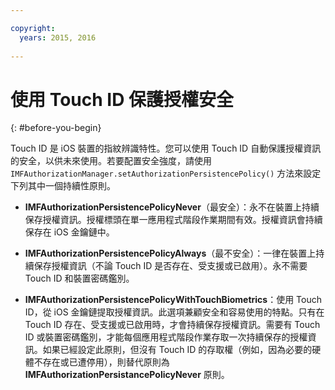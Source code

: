 ```yaml
---

copyright:
  years: 2015, 2016
  
---
```


# 使用 Touch ID 保護授權安全
{: #before-you-begin}

Touch ID 是 iOS 裝置的指紋辨識特性。您可以使用 Touch ID 自動保護授權資訊的安全，以供未來使用。若要配置安全強度，請使用 `IMFAuthorizationManager.setAuthorizationPersistencePolicy()` 方法來設定下列其中一個持續性原則。

* **IMFAuthorizationPersistencePolicyNever**（最安全）：永不在裝置上持續保存授權資訊。授權標頭在單一應用程式階段作業期間有效。授權資訊會持續保存在 iOS 金鑰鏈中。

* **IMFAuthorizationPersistencePolicyAlways**（最不安全）：一律在裝置上持續保存授權資訊（不論 Touch ID 是否存在、受支援或已啟用）。永不需要 Touch ID 和裝置密碼鑑別。

* **IMFAuthorizationPersistencePolicyWithTouchBiometrics**：使用 Touch ID，從 iOS 金鑰鏈提取授權資訊。此選項兼顧安全和容易使用的特點。只有在 Touch ID 存在、受支援或已啟用時，才會持續保存授權資訊。需要有 Touch ID 或裝置密碼鑑別，才能每個應用程式階段作業存取一次持續保存的授權資訊。如果已經設定此原則，但沒有 Touch ID 的存取權（例如，因為必要的硬體不存在或已遭停用），則替代原則為 **IMFAuthorizationPersistancePolicyNever** 原則。
